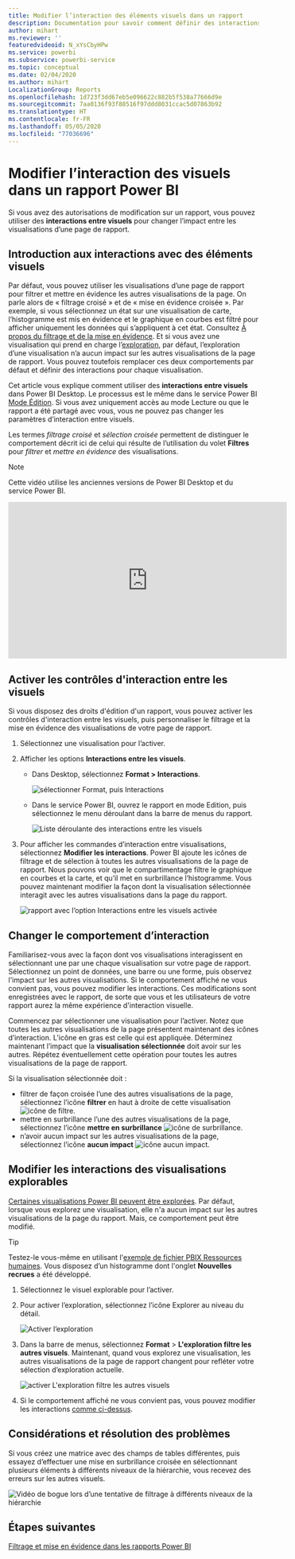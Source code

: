 ```yaml
---
title: Modifier l’interaction des éléments visuels dans un rapport
description: Documentation pour savoir comment définir des interactions entre visuels dans un rapport de service Microsoft Power BI et un rapport Power BI Desktop.
author: mihart
ms.reviewer: ''
featuredvideoid: N_xYsCbyHPw
ms.service: powerbi
ms.subservice: powerbi-service
ms.topic: conceptual
ms.date: 02/04/2020
ms.author: mihart
LocalizationGroup: Reports
ms.openlocfilehash: 1d723f3dd67eb5e096622c882b5f538a77666d9e
ms.sourcegitcommit: 7aa0136f93f88516f97ddd8031ccac5d07863b92
ms.translationtype: HT
ms.contentlocale: fr-FR
ms.lasthandoff: 05/05/2020
ms.locfileid: "77036696"
---
```

# <a name="change-how-visuals-interact-in-a-power-bi-report"></a>Modifier l’interaction des visuels dans un rapport Power BI
Si vous avez des autorisations de modification sur un rapport, vous pouvez utiliser des **interactions entre visuels** pour changer l’impact entre les visualisations d’une page de rapport. 

## <a name="introduction-to-visual-interactions"></a>Introduction aux interactions avec des éléments visuels
Par défaut, vous pouvez utiliser les visualisations d’une page de rapport pour filtrer et mettre en évidence les autres visualisations de la page. On parle alors de « filtrage croisé » et de « mise en évidence croisée ».
Par exemple, si vous sélectionnez un état sur une visualisation de carte, l’histogramme est mis en évidence et le graphique en courbes est filtré pour afficher uniquement les données qui s’appliquent à cet état.
Consultez [À propos du filtrage et de la mise en évidence](power-bi-reports-filters-and-highlighting.md). Et si vous avez une visualisation qui prend en charge l’[exploration](consumer/end-user-drill.md), par défaut, l’exploration d’une visualisation n’a aucun impact sur les autres visualisations de la page de rapport. Vous pouvez toutefois remplacer ces deux comportements par défaut et définir des interactions pour chaque visualisation.

Cet article vous explique comment utiliser des **interactions entre visuels** dans Power BI Desktop. Le processus est le même dans le service Power BI [Mode Édition](service-interact-with-a-report-in-editing-view.md). Si vous avez uniquement accès au mode Lecture ou que le rapport a été partagé avec vous, vous ne pouvez pas changer les paramètres d’interaction entre visuels.

Les termes *filtrage croisé* et *sélection croisée* permettent de distinguer le comportement décrit ici de celui qui résulte de l’utilisation du volet **Filtres** pour *filtrer* et *mettre en évidence* des visualisations.  

> [!NOTE]
> Cette vidéo utilise les anciennes versions de Power BI Desktop et du service Power BI. 
>
>

<iframe width="560" height="315" src="https://www.youtube.com/embed/N_xYsCbyHPw?list=PL1N57mwBHtN0JFoKSR0n-tBkUJHeMP2cP" frameborder="0" allowfullscreen></iframe>


## <a name="enable-the-visual-interaction-controls"></a>Activer les contrôles d'interaction entre les visuels
Si vous disposez des droits d'édition d'un rapport, vous pouvez activer les contrôles d'interaction entre les visuels, puis personnaliser le filtrage et la mise en évidence des visualisations de votre page de rapport. 

1. Sélectionnez une visualisation pour l’activer.  
2. Afficher les options **Interactions entre les visuels**.
    

    - Dans Desktop, sélectionnez **Format > Interactions**.

        ![sélectionner Format, puis Interactions](media/service-reports-visual-interactions/power-bi-interaction.png)

    - Dans le service Power BI, ouvrez le rapport en mode Edition, puis sélectionnez le menu déroulant dans la barre de menus du rapport.

        ![Liste déroulante des interactions entre les visuels](media/service-reports-visual-interactions/power-bi-service.png)

3. Pour afficher les commandes d’interaction entre visualisations, sélectionnez **Modifier les interactions**. Power BI ajoute les icônes de filtrage et de sélection à toutes les autres visualisations de la page de rapport. Nous pouvons voir que le compartimentage filtre le graphique en courbes et la carte, et qu’il met en surbrillance l’histogramme. Vous pouvez maintenant modifier la façon dont la visualisation sélectionnée interagit avec les autres visualisations dans la page du rapport.
   
    ![rapport avec l’option Interactions entre les visuels activée](media/service-reports-visual-interactions/power-bi-turn-on.png)


## <a name="change-the-interaction-behavior"></a>Changer le comportement d’interaction
Familiarisez-vous avec la façon dont vos visualisations interagissent en sélectionnant une par une chaque visualisation sur votre page de rapport.  Sélectionnez un point de données, une barre ou une forme, puis observez l'impact sur les autres visualisations. Si le comportement affiché ne vous convient pas, vous pouvez modifier les interactions. Ces modifications sont enregistrées avec le rapport, de sorte que vous et les utilisateurs de votre rapport aurez la même expérience d'interaction visuelle.


Commencez par sélectionner une visualisation pour l’activer.  Notez que toutes les autres visualisations de la page présentent maintenant des icônes d’interaction. L’icône en gras est celle qui est appliquée. Déterminez maintenant l’impact que la **visualisation sélectionnée** doit avoir sur les autres.  Répétez éventuellement cette opération pour toutes les autres visualisations de la page de rapport.

Si la visualisation sélectionnée doit :
   
   * filtrer de façon croisée l’une des autres visualisations de la page, sélectionnez l’icône **filtrer** en haut à droite de cette visualisation ![icône de filtre](media/service-reports-visual-interactions/power-bi-filter-icon.png).
   * mettre en surbrillance l’une des autres visualisations de la page, sélectionnez l’icône **mettre en surbrillance** ![icône de surbrillance](media/service-reports-visual-interactions/power-bi-highlight-icon.png).
   * n’avoir aucun impact sur les autres visualisations de la page, sélectionnez l’icône **aucun impact** ![icône aucun impact](media/service-reports-visual-interactions/power-bi-no-impact.png).

## <a name="change-the-interactions-of-drillable-visualizations"></a>Modifier les interactions des visualisations explorables
[Certaines visualisations Power BI peuvent être explorées](consumer/end-user-drill.md). Par défaut, lorsque vous explorez une visualisation, elle n'a aucun impact sur les autres visualisations de la page du rapport. Mais, ce comportement peut être modifié. 

> [!TIP]
> Testez-le vous-même en utilisant l'[exemple de fichier PBIX Ressources humaines](https://download.microsoft.com/download/6/9/5/69503155-05A5-483E-829A-F7B5F3DD5D27/Human%20Resources%20Sample%20PBIX.pbix). Vous disposez d’un histogramme dont l'onglet **Nouvelles recrues** a été développé.
>

1. Sélectionnez le visuel explorable pour l’activer. 

2. Pour activer l’exploration, sélectionnez l’icône Explorer au niveau du détail.

    ![Activer l’exploration](media/service-reports-visual-interactions/power-bi-drill-down.png)

2. Dans la barre de menus, sélectionnez **Format** > **L'exploration filtre les autres visuels**.  Maintenant, quand vous explorez une visualisation, les autres visualisations de la page de rapport changent pour refléter votre sélection d’exploration actuelle. 

    ![activer L'exploration filtre les autres visuels](media/service-reports-visual-interactions/power-bi-drill.png)

3. Si le comportement affiché ne vous convient pas, vous pouvez modifier les interactions [comme ci-dessus](#change-the-interaction-behavior).

## <a name="considerations-and-troubleshooting"></a>Considérations et résolution des problèmes
Si vous créez une matrice avec des champs de tables différentes, puis essayez d’effectuer une mise en surbrillance croisée en sélectionnant plusieurs éléments à différents niveaux de la hiérarchie, vous recevez des erreurs sur les autres visuels. 

![Vidéo de bogue lors d’une tentative de filtrage à différents niveaux de la hiérarchie](media/service-reports-visual-interactions/cross-highlight.gif)
    
## <a name="next-steps"></a>Étapes suivantes
[Filtrage et mise en évidence dans les rapports Power BI](power-bi-reports-filters-and-highlighting.md)
